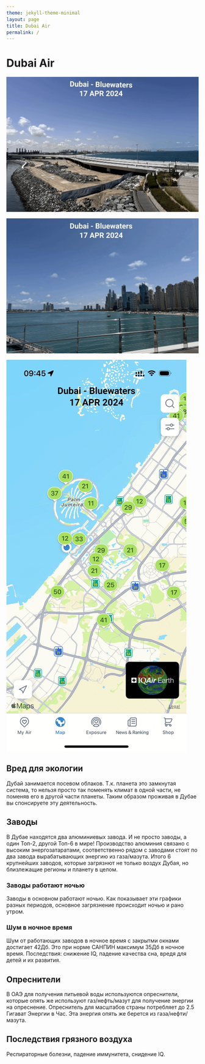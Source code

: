 ```yaml
---
theme: jekyll-theme-minimal
layout: page
title: Dubai Air
permalink: /
---
```


# Dubai Air

![Dubai Air: 17 APR 2024 - 18 APR 2024](/images/apr-17-18-1.gif)

![Dubai Air: 17 APR 2024 - 18 APR 2024](/images/apr-17-18-2.gif)

![Dubai Air: 17 APR 2024 - 18 APR 2024](/images/apr-17-18-3.gif)

## Вред для экологии
Дубай занимается посевом облаков. Т.к. планета это замкнутая система, то нельзя просто так поменять климат в одной части, не поменяв его в другой части планеты. Таким образом проживая в Дубае вы спонсируете эту деятельность.

## Заводы
В Дубае находятся два алюминиевых завода. И не просто заводы, а один Топ-2, другой Топ-6 в мире! Производство алюминия связано с высоким энергозатаратами, соответственно рядом с заводами стоят по два завода вырабатывающих энергию из газа/мазута. Итого 6 крупнейших заводов, которые загрязнют не только воздух Дубая, но близлежащие регионы и планету в целом.

### Заводы работают ночью
Заводы в основном работают ночью. Как показывает эти графики разных периодов, основное загрязнение происходит ночью и рано утром.

### Шум в ночное время
Шум от работающих заводов в ночное время с закрытми окнами достигает 42Дб. Это при норме САНПИН максимум 35Дб в ночное время. Последствия: снижение IQ, падение качества сна, вредя для детей и их развития.

## Опреснители
В ОАЭ для получения питьевой воды используются опреснители, которые опять же используют газ/нефть/мазут для получение энергии на опреснение. Опреснитель для масштабов страны потребляет до 2.5 Гигават Энергии в Час. Эта энергия опять же берется из газа/нефти/мазута.

## Последствия грязного воздуха
Респираторные болезни, падение иммунитета, снидение IQ.